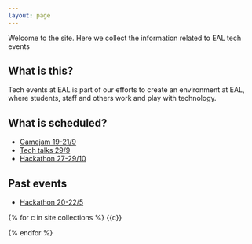 ```yaml
---
layout: page
---
```



Welcome to the site. Here we collect the information related to EAL tech events


What is this?
---------------

Tech events at EAL is part of our efforts to create an environment at EAL, where students, staff 
and others work and play with technology.


What is scheduled?
---------------------

* [Gamejam 19-21/9](gamejam_2016_sep)
* [Tech talks 29/9](techtalks_2016_sep)
* [Hackathon 27-29/10](hackathon_2016_oct)

Past events
---------------

* [Hackathon 20-22/5](hackathon_2016_may)
 

{% for c in site.collections %}
{{c}}

{% endfor %}
